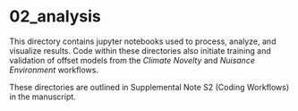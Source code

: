 # 02_analysis

This directory contains jupyter notebooks used to process, analyze, and visualize results. Code within these directories also initiate training and validation of offset models from the *Climate Novelty* and *Nuisance Environment* workflows.

These directories are outlined in Supplemental Note S2 (Coding Workflows) in the manuscript. 
